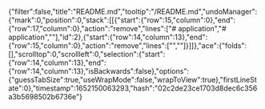 {"filter":false,"title":"README.md","tooltip":"/README.md","undoManager":{"mark":0,"position":0,"stack":[[{"start":{"row":15,"column":0},"end":{"row":17,"column":0},"action":"remove","lines":["# application","# application",""],"id":2},{"start":{"row":14,"column":13},"end":{"row":15,"column":0},"action":"remove","lines":["",""]}]]},"ace":{"folds":[],"scrolltop":0,"scrollleft":0,"selection":{"start":{"row":14,"column":13},"end":{"row":14,"column":13},"isBackwards":false},"options":{"guessTabSize":true,"useWrapMode":false,"wrapToView":true},"firstLineState":0},"timestamp":1652150063293,"hash":"02c2de23ce1703d8dec6c356a3b5698502b6736e"}